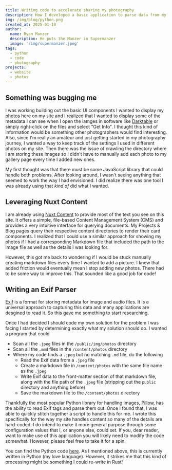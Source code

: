 ```yaml
---
title: Writing code to accelerate sharing my photography
description: How I developed a basic application to parse data from my photo files and power my website development.
img: /img/blog/python.png
created_at: 2025-01-10
author:
  name: Ryan Manzer
  description: He puts the Manzer in Supermanzer
  image: '/img/supermanzer.jpeg'
tags:
  - python
  - code
  - photography
projects:
  - website
  - photos
---
```


## Something was bugging me
I was working building out the basic UI components I wanted to display my <a href="/photos">photos</a> here on my site and I realized that I wanted to display some of the metadata I can see when I open the iamges in software like <a href="https://www.darktable.org/">Darktable</a> or simply right-click on the files and select "Get Info".  I thought this kind of information would be something other photographers would find interesting.  Also, since I'm really an amateur and just getting started in my photography journey, I wanted a way to keep track of the settings I used in different photos on my site. Then there was the issue of crawling the directory where I am storing these images so I didn't have to manually add each photo to my gallery page every time I added new ones.

My first thought was that there must be some JavaScript library that could handle both problems.  After looking around, I wasn't seeing anything that seemed to work the way I had envisioned.  I did realize there was one tool I was already using that _kind of_ did what I wanted.  

## Leveraging Nuxt Content

I am already using <a href="https://content.nuxt.com/">Nuxt Content</a> to provide most of the text you see on this site.  It offers a simple, file-based Content Management System (CMS) and provides a very intuitive interface for querying documents.  My Projects & Blog pages query their respective content directories to render their card components.  I realized that I could use a similar approach for showing my photos if I had a corresponding Markdown file that included the path to the image file as well as the details I was looking for.

However, this got me back to wondering if I would be stuck manually creating markdown files every time I wanted to add a picture.  I knew that added friction would eventually mean I stop adding new photos.  There had to be some way to improve this.  That sounded like a good job for code!

## Writing an Exif Parser

<a href="https://en.wikipedia.org/wiki/Exif">Exif<a> is a format for storing metadata for image and audio files.  It is a universal approach to capturing this data and many applications are desgined to read it.  So this gave me something to start researching.

Once I had decided I should code my own solution for the problem I was facing I started by determining exactly what my solution should do. I wanted a program that could 
- Scan all the `.jpeg` files in the `/public/img/photos` directory
- Scan all the `.mmd` files in the `/content/photos` directory
- Where my code finds a `.jpeg` but no matching `.md` file, do the following
    - Read the Exif data from a `.jpeg` file
    - Create a markdown file in `/content/photos` with the same file name as the `.jpeg`
    - Write Exif data to the front-matter section of that markdown file, along with the file path of the `.jpeg` file (stripping out the `public` directory and anything before)
    - Save the markdown file to the `/content/photos` directory

Thankfully the most popular Python library for handling images, <a href="https://pypi.org/project/pillow/">Pillow<a>, has the ability to read Exif tags and parse them out.  Once I found that, I was able to quickly stitch together a script to handle this for me.  I wrote this specifically for the way my site handles content so many of the details are hard-coded.  I do intend to make it more general purpose through some configuration values that I, or anyone else, could set.  If you, dear reader, want to make use of this application you will likely need to modify the code somewhat.  However, please feel free to take it for a spin.

You can find the Python code [here](https://github.com/supermanzer/photo-info).  As I mentioned above, this is currently written in Python (my love language).  However, it strikes me that this kind of processing might be something I could re-write in Rust!